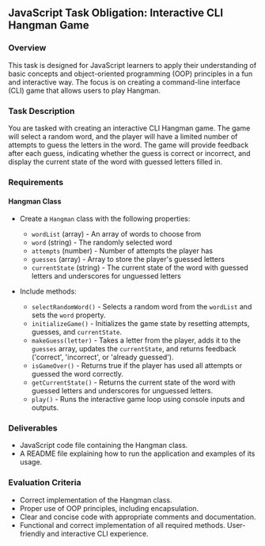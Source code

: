 ## JavaScript Task Obligation: Interactive CLI Hangman Game

### Overview
This task is designed for JavaScript learners to apply their understanding of basic concepts and object-oriented programming (OOP) principles in a fun and interactive way. The focus is on creating a command-line interface (CLI) game that allows users to play Hangman.

### Task Description
You are tasked with creating an interactive CLI Hangman game. The game will select a random word, and the player will have a limited number of attempts to guess the letters in the word. The game will provide feedback after each guess, indicating whether the guess is correct or incorrect, and display the current state of the word with guessed letters filled in.

### Requirements

#### Hangman Class
- Create a `Hangman` class with the following properties:
  - `wordList` (array) - An array of words to choose from
  - `word` (string) - The randomly selected word
  - `attempts` (number) - Number of attempts the player has
  - `guesses` (array) - Array to store the player's guessed letters
  - `currentState` (string) - The current state of the word with guessed letters and underscores for unguessed letters

- Include methods:
  - `selectRandomWord()` - Selects a random word from the `wordList` and sets the `word` property.
  - `initializeGame()` - Initializes the game state by resetting attempts, guesses, and `currentState`.
  - `makeGuess(letter)` - Takes a letter from the player, adds it to the `guesses` array, updates the `currentState`, and returns feedback ('correct', 'incorrect', or 'already guessed').
  - `isGameOver()` - Returns true if the player has used all attempts or guessed the word correctly.
  - `getCurrentState()` - Returns the current state of the word with guessed letters and underscores for unguessed letters.
  - `play()` - Runs the interactive game loop using console inputs and outputs.

### Deliverables

* JavaScript code file containing the Hangman class.
* A README file explaining how to run the application and examples of its usage.

### Evaluation Criteria
* Correct implementation of the Hangman class.
* Proper use of OOP principles, including encapsulation.
* Clear and concise code with appropriate comments and documentation.
* Functional and correct implementation of all required methods.
User-friendly and interactive CLI experience.